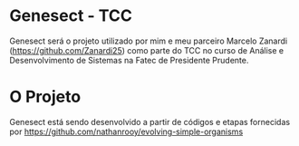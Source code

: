 # Genesect - TCC
Genesect será o projeto utilizado por mim e meu parceiro Marcelo Zanardi (https://github.com/Zanardi25) como parte do TCC no curso de Análise e Desenvolvimento de Sistemas na Fatec de Presidente Prudente.

# O Projeto
Genesect está sendo desenvolvido a partir de códigos e etapas fornecidas por https://github.com/nathanrooy/evolving-simple-organisms
